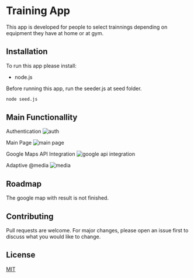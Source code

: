 # Training App

This app is developed for people to select trainnings depending on equipment they have at home or at gym.

## Installation

To run this app please install:
- node.js

Before running this app, run the seeder.js at seed folder.

```bash
node seed.js
```
## Main Functionallity
Authentication
![auth](https://i.ibb.co/6ZsXdvw/Screenshot-from-2020-11-30-17-45-18.png)

Main Page
![main page](https://i.ibb.co/TmpKT9L/Screenshot-from-2020-11-30-17-46-07.png)

Google Maps API Integration
![google api integration](https://i.ibb.co/y62jfdc/Screenshot-from-2020-11-30-17-46-29.png)

Adaptive @media
![media](https://i.ibb.co/y8BP028/Screenshot-from-2020-11-30-17-53-47.png)

## Roadmap

The google map with result is not finished.


## Contributing
Pull requests are welcome. For major changes, please open an issue first to discuss what you would like to change.

## License
[MIT](https://choosealicense.com/licenses/mit/)
